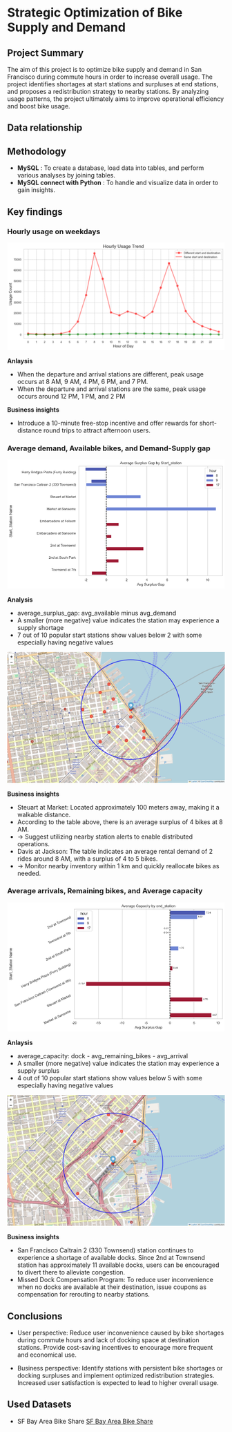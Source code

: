 # Strategic Optimization of Bike Supply and Demand

## Project Summary
The aim of this project is to optimize bike supply and demand in San Francisco during commute hours in order to increase overall usage.
The project identifies shortages at start stations and surpluses at end stations, and proposes a redistribution strategy to nearby stations.
By analyzing usage patterns, the project ultimately aims to improve operational efficiency and boost bike usage.

## Data relationship



## Methodology 
- **MySQL** : To create a database, load data into tables, and perform various analyses by joining tables.
- **MySQL connect with Python** : To handle and visualize data in order to gain insights.

  
## Key findings
### Hourly usage on weekdays

![test](assets/Hourly_usage_trend.png)

**Anlaysis**
- When the departure and arrival stations are different, peak usage occurs at 8 AM, 9 AM, 4 PM, 6 PM, and 7 PM.
- When the departure and arrival stations are the same, peak usage occurs around 12 PM, 1 PM, and 2 PM

**Business insights**
- Introduce a 10-minute free-stop incentive and offer rewards for short-distance round trips to attract afternoon users.
  

### Average demand, Available bikes, and Demand-Supply gap 

![test](assets/Surplus_gap_start_station.png)

**Analysis**
- average_surplus_gap: avg_available minus avg_demand
- A smaller (more negative) value indicates the station may experience a supply shortage
- 7 out of 10 popular start stations show values below 2 with some especially having negative values


![test](assets/Harry_Bridges_Plaza.png)

**Business insights**
- Steuart at Market: Located approximately 100 meters away, making it a walkable distance.
- According to the table above, there is an average surplus of 4 bikes at 8 AM.
- → Suggest utilizing nearby station alerts to enable distributed operations.
- Davis at Jackson: The table indicates an average rental demand of 2 rides around 8 AM, with a surplus of 4 to 5 bikes.
- → Monitor nearby inventory within 1 km and quickly reallocate bikes as needed.


### Average arrivals, Remaining bikes, and Average capacity

![test](assets/Capacity_end_station.png)

**Anlaysis**
- average_capacity: dock - avg_remaining_bikes - avg_arrival
- A smaller (more negative) value indicates the station may experience a supply surplus
- 4 out of 10 popular start stations show values below 5 with some especially having negative values


![test](assets/SFC(Townsend).png)

**Business insights**
- San Francisco Caltrain 2 (330 Townsend) station continues to experience a shortage of available docks. Since 2nd at Townsend station has approximately 11 available docks, users can be encouraged to divert there to alleviate congestion.
- Missed Dock Compensation Program: To reduce user inconvenience when no docks are available at their destination, issue coupons as compensation for rerouting to nearby stations.



## Conclusions
- User perspective: Reduce user inconvenience caused by bike shortages during commute hours and lack of docking space at destination stations. Provide cost-saving incentives to encourage more frequent and economical use.

- Business perspective: Identify stations with persistent bike shortages or docking surpluses and implement optimized redistribution strategies. Increased user satisfaction is expected to lead to higher overall usage.


## Used Datasets
- SF Bay Area Bike Share [SF Bay Area Bike Share](https://www.kaggle.com/datasets/benhamner/sf-bay-area-bike-share/data)
